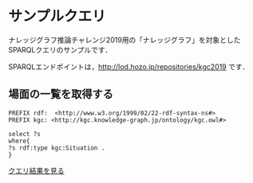 # サンプルクエリ
ナレッジグラフ推論チャレンジ2019用の「ナレッジグラフ」を対象としたSPARQLクエリのサンプルです．  

SPARQLエンドポイントは，http://lod.hozo.jp/repositories/kgc2019 です．

## 場面の一覧を取得する
```
PREFIX rdf:  <http://www.w3.org/1999/02/22-rdf-syntax-ns#>
PREFIX kgc: <http://kgc.knowledge-graph.jp/ontology/kgc.owl#>

select ?s 
where{
?s rdf:type kgc:Situation .
}
```
[クエリ結果を見る](http://lod.hozo.jp/repositories/kgc2019#query/d/PREFIX%20rdf:%20%20%3Chttp://www.w3.org/1999/02/22-rdf-syntax-ns%23%3E%0APREFIX%20kgc:%20%3Chttp://kgc.knowledge-graph.jp/ontology/kgc.owl#%3E%0A%0Aselect%20?s%20%0Awhere%7B%0A?s%20rdf:type%20kgc:Situation%20.%0A%7D)



